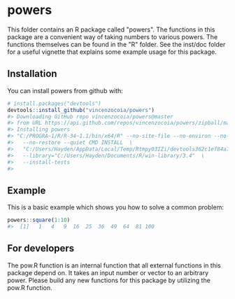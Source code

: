 powers
======

This folder contains an R package called "powers". The functions in this package are a convenient way of taking numbers to various powers. The functions themselves can be found in the "R" folder. See the inst/doc folder for a useful vignette that explains some example usage for this package.

Installation
------------

You can install powers from github with:

``` r
# install.packages("devtools")
devtools::install_github("vincenzocoia/powers")
#> Downloading GitHub repo vincenzocoia/powers@master
#> from URL https://api.github.com/repos/vincenzocoia/powers/zipball/master
#> Installing powers
#> "C:/PROGRA~1/R/R-34~1.1/bin/x64/R" --no-site-file --no-environ --no-save  \
#>   --no-restore --quiet CMD INSTALL  \
#>   "C:/Users/Hayden/AppData/Local/Temp/Rtmpy03IZi/devtools362c1ef84a79/vincenzocoia-powers-2724fc6"  \
#>   --library="C:/Users/Hayden/Documents/R/win-library/3.4"  \
#>   --install-tests
#> 
```

Example
-------

This is a basic example which shows you how to solve a common problem:

``` r
powers::square(1:10)
#>  [1]   1   4   9  16  25  36  49  64  81 100
```

For developers
--------------

The pow.R function is an internal function that all external functions in this package depend on. It takes an input number or vector to an arbitrary power. Please build any new functions for this package by utilizing the pow.R function.
